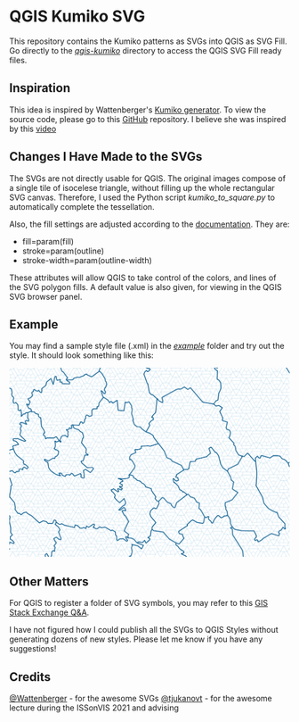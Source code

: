 # QGIS Kumiko SVG

This repository contains the Kumiko patterns as SVGs into QGIS as SVG Fill. Go directly to the [*qgis-kumiko*](https://github.com/clronniema/qgis-kumiko-svg/tree/master/qgis-kumiko) directory to access the QGIS SVG Fill ready files.


## Inspiration

This idea is inspired by Wattenberger's [Kumiko generator](https://kumiko-generator.netlify.app/). To view the source code, please go to this [GitHub](https://github.com/Wattenberger/kumiko) repository. I believe she was inspired by this [video](https://www.youtube.com/watch?v=-NuqwJz9RNE&ab_channel=%E7%AB%B9%E4%B8%AD%E5%A4%A7%E5%B7%A5%E9%81%93%E5%85%B7%E9%A4%A8)

## Changes I Have Made to the SVGs

The SVGs are not directly usable for QGIS. The original images compose of a single tile of isocelese triangle, without filling up the whole rectangular SVG canvas. Therefore, I used the Python script *kumiko_to_square.py* to automatically complete the tessellation. 

Also, the fill settings are adjusted according to the [documentation](https://docs.qgis.org/3.16/en/docs/user_manual/style_library/symbol_selector.html#marker-symbols). They are:

- fill=param(fill)
- stroke=param(outline)
- stroke-width=param(outline-width)

These attributes will allow QGIS to take control of the colors, and lines of the SVG polygon fills. A default value is also given, for viewing in the QGIS SVG browser panel.

## Example

You may find a sample style file (.xml) in the [*example*](https://github.com/clronniema/qgis-kumiko-svg/tree/master/example) folder and try out the style. It should look something like this:

![Finland Kumiko](example/finland_kumiko.png)

## Other Matters

For QGIS to register a folder of SVG symbols, you may refer to this [GIS Stack Exchange Q&A](https://gis.stackexchange.com/questions/137855/importing-svg-symbols-into-qgis).

I have not figured how I could publish all the SVGs to QGIS Styles without generating dozens of new styles. Please let me know if you have any suggestions!

## Credits

[@Wattenberger](https://github.com/Wattenberger) - for the awesome SVGs
[@tjukanovt](https://github.com/tjukanovt) - for the awesome lecture during the ISSonVIS 2021 and advising 